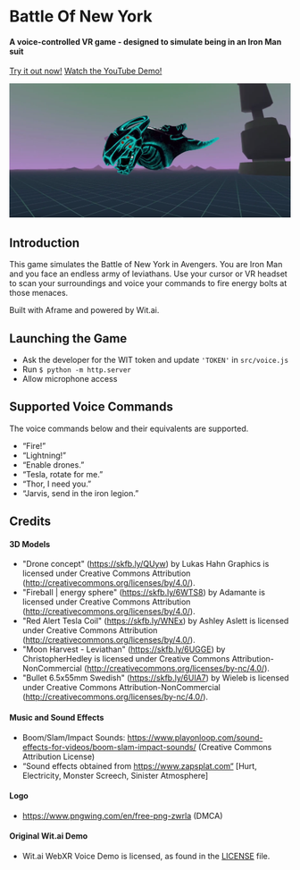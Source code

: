 ﻿# Battle Of New York
 
#### A voice-controlled VR game - designed to simulate being in an Iron Man suit

[Try it out now!](https://winter-fire-muskmelon.glitch.me)
[Watch the YouTube Demo!](https://www.youtube.com/watch?v=z9MDNAkNInU)

![A Leviathan!](https://github.com/jianzhi-1/battle-of-new-york/raw/main/leviathan.png "A Leviathan!")

## Introduction

This game simulates the Battle of New York in Avengers. You are Iron Man and you face an endless army of leviathans. Use your cursor or VR headset to scan your surroundings and voice your commands to fire energy bolts at those menaces.

Built with Aframe and powered by Wit.ai.

## Launching the Game

*   Ask the developer for the WIT token and update `'TOKEN'` in `src/voice.js`
*   Run `$ python -m http.server`
*   Allow microphone access

## Supported Voice Commands

The voice commands below and their equivalents are supported. 

*   “Fire!”
*   “Lightning!”
*   “Enable drones.”
*   “Tesla, rotate for me.”
*   “Thor, I need you.”
*   “Jarvis, send in the iron legion.”

## Credits

#### 3D Models
- "Drone concept" (https://skfb.ly/QUyw) by Lukas Hahn Graphics is licensed under Creative Commons Attribution (http://creativecommons.org/licenses/by/4.0/).
- "Fireball | energy sphere" (https://skfb.ly/6WTS8) by Adamante is licensed under Creative Commons Attribution (http://creativecommons.org/licenses/by/4.0/).
- "Red Alert Tesla Coil" (https://skfb.ly/WNEx) by Ashley Aslett is licensed under Creative Commons Attribution (http://creativecommons.org/licenses/by/4.0/).
- "Moon Harvest - Leviathan" (https://skfb.ly/6UGGE) by ChristopherHedley is licensed under Creative Commons Attribution-NonCommercial (http://creativecommons.org/licenses/by-nc/4.0/).
- "Bullet 6.5x55mm Swedish" (https://skfb.ly/6UIA7) by Wieleb is licensed under Creative Commons Attribution-NonCommercial (http://creativecommons.org/licenses/by-nc/4.0/).


#### Music and Sound Effects
- Boom/Slam/Impact Sounds: https://www.playonloop.com/sound-effects-for-videos/boom-slam-impact-sounds/ (Creative Commons Attribution License)
- “Sound effects obtained from https://www.zapsplat.com“ [Hurt, Electricity, Monster Screech, Sinister Atmosphere]

#### Logo
- https://www.pngwing.com/en/free-png-zwrla (DMCA)

#### Original Wit.ai Demo
- Wit.ai WebXR Voice Demo is licensed, as found in the [LICENSE](LICENSE) file.
